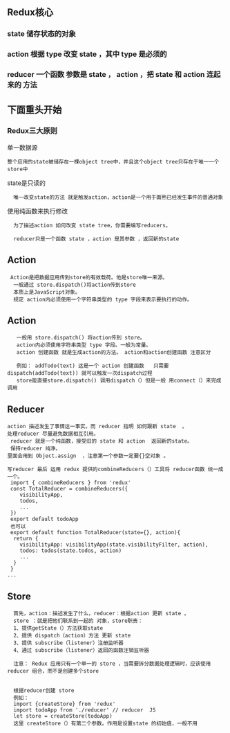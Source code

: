 ## Redux核心  
### state 储存状态的对象
### action  根据 type 改变 state  ，其中 type 是必须的
### reducer  一个函数 参数是 state ， action ，把 state 和 action 连起来的 方法 

## 下面重头开始

### Redux三大原则
单一数据源
```
整个应用的state被储存在一棵object tree中，并且这个object tree只存在于唯一一个store中
``` 
state是只读的

```
  唯一改变state的方法 就是触发action，action是一个用于面熟已经发生事件的普通对象
```

使用纯函数来执行修改
```
  为了描述action 如何改变 state tree，你需要编写reducers。 

  reducer只是一个函数 state ，action 是其参数 ，返回新的state
```

## Action
```
 Action是把数据应用传到store的有效载荷。他是store唯一来源。
  一般通过 store.dispatch()将action传到store
  本质上是JavaScript对象。
  规定 action内必须使用一个字符串类型的 type 字段来表示要执行的动作。
```

##  Action


```
   一般用 store.dispatch() 将action传到 store。
   action内必须使用字符串类型 type 字段。一般为常量。
   action 创建函数 就是生成action的方法。 action和action创建函数 注意区分

   例如： addTodo(text) 这是一个 action 创建函数   只需要 dispatch(addTodo(text)) 就可以触发一次dispatch过程
   store能直接store.dispatch() 调用dispatch（）但是一般 用connect（）来完成调用
```
## Reducer

```
action 描述发生了事情这一事实。而 reducer 指明 如何跟新 state  。
处理reducer 尽量避免数据相互引用。
 reducer 就是一个纯函数，接受旧的 state 和 action  返回新的state。
 保持reducer 纯净。
里面会用到 Object.assign  ，注意第一个参数一定要{}空对象 。

写reducer 最后 运用 redux 提供的combineReducers（）工具将 reducer函数 统一成一个。
 import { combineReducers } from 'redux'
 const TotalReducer = combineReducers({
    visibilityApp,
    todos,
    ...
 })
 export default todoApp 
 也可以 
 export default function TotalReducer(state={}, action){
  return {
    visibilityApp: visibilityApp(state.visibilityFilter, action),
    todos: todos(state.todos, action)
    ...
  }
 }
...
```

## Store
```
  首先，action：描述发生了什么，reducer：根据action 更新 state 。
  store ：就是把他们联系到一起的 对象，store职责：
  1、提供getState（）方法获取state
  2、提供 dispatch（action）方法 更新 state
  3、提供 subscribe（listener）注册监听器
  4、通过 subscribe（listener）返回的函数注销监听器

  注意： Redux 应用只有一个单一的 store ，当需要拆分数据处理逻辑时，应该使用reducer 组合，而不是创建多个store


  根据reducer创建 store
  例如：
  import {createStore} from 'redux'
  import todoApp from './reducer' // reducer  JS
  let store = createStore(todoApp)
  这里 createStore（）有第二个参数。作用是设置state 的初始值，一般不用


```







